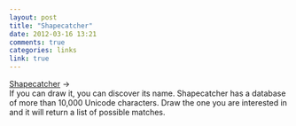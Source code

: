 ```yaml
---
layout: post
title: "Shapecatcher"
date: 2012-03-16 13:21
comments: true
categories: links
link: true
---
```

[Shapecatcher](http://shapecatcher.com/ "Shapecatcher") &rarr;  
If you can draw it, you can discover its name. Shapecatcher has a database of more than 10,000 Unicode characters. Draw the one you are interested in and it will return a list of possible matches. 